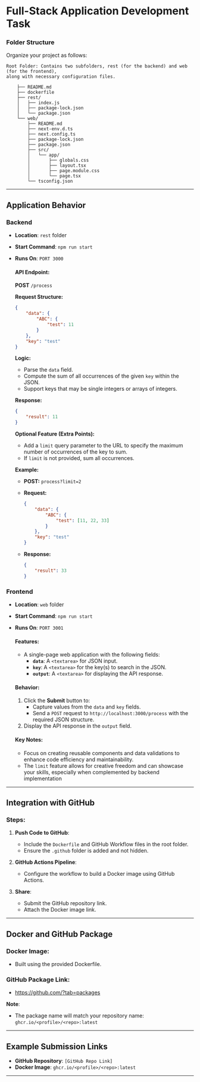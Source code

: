 # Full-Stack Application Development Task


### Folder Structure

Organize your project as follows:

```
Root Folder: Contains two subfolders, rest (for the backend) and web (for the frontend), 
along with necessary configuration files.
    
    ├── README.md
    ├── dockerfile
    ├── rest/
    │   ├── index.js
    │   ├── package-lock.json
    │   └── package.json
    └── web/
        ├── README.md
        ├── next-env.d.ts
        ├── next.config.ts
        ├── package-lock.json
        ├── package.json
        ├── src/
        │   └── app/
        │       ├── globals.css
        │       ├── layout.tsx
        │       ├── page.module.css
        │       └── page.tsx
        └── tsconfig.json
```

---

## Application Behavior

### Backend
- **Location**: `rest` folder
- **Start Command**: `npm run start`
- **Runs On**: `PORT 3000`

    #### API Endpoint:
    
    **POST** `/process`
    
    **Request Structure:**
    ```json
    {
        "data": {
            "ABC": {
                "test": 11
            }
        },
        "key": "test"
    }
    ```
    
    **Logic:**
    - Parse the `data` field.
    - Compute the sum of all occurrences of the given `key` within the JSON.
    - Support keys that may be single integers or arrays of integers.
    
    **Response:**
    ```json
    {
        "result": 11
    }
    ```
    
    **Optional Feature (Extra Points):**
    - Add a `limit` query parameter to the URL to specify the maximum number of occurrences of the key to sum.
    - If `limit` is not provided, sum all occurrences.
    
    **Example:**

    - **POST:** `process?limit=2` 
    
    - **Request:**
      ```json
      {
          "data": {
              "ABC": {
                  "test": [11, 22, 33]
              }
          },
          "key": "test"
      }
      ```
    - **Response:**
      ```json
      {
          "result": 33
      }
      ```


### Frontend
- **Location**: `web` folder
- **Start Command**: `npm run start`
- **Runs On**: `PORT 3001`

    #### Features:
    - A single-page web application with the following fields:
      - **`data`**: A `<textarea>` for JSON input.
      - **`key`**: A `<textarea>` for the key(s) to search in the JSON.
      - **`output`**: A `<textarea>` for displaying the API response.
    
    #### Behavior:
    1. Click the **Submit** button to:
       - Capture values from the `data` and `key` fields.
       - Send a `POST` request to `http://localhost:3000/process` with the required JSON structure.
    2. Display the API response in the `output` field.
    
    #### Key Notes:
    - Focus on creating reusable components and data validations to enhance code efficiency and maintainability.
    - The `limit` feature allows for creative freedom and can showcase your skills, especially when complemented by backend implementation

---

## Integration with GitHub

### Steps:
1. **Push Code to GitHub**:
   - Include the `Dockerfile` and GitHub Workflow files in the root folder.
   - Ensure the `.github` folder is added and not hidden.

2. **GitHub Actions Pipeline**:
   - Configure the workflow to build a Docker image using GitHub Actions.

3. **Share**:
   - Submit the GitHub repository link.
   - Attach the Docker image link.

---

## Docker and GitHub Package

### Docker Image:
- Built using the provided Dockerfile.

### GitHub Package Link:
- [https://github.com/<profile>?tab=packages](https://github.com/<profile>?tab=packages)

**Note**:
- The package name will match your repository name: `ghcr.io/<profile>/<repo>:latest`

---

## Example Submission Links

- **GitHub Repository**: `[GitHub Repo Link]`
- **Docker Image**: `ghcr.io/<profile>/<repo>:latest`

---